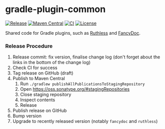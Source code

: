 # gradle-plugin-common

[![Release](https://img.shields.io/github/v/release/LajosCseppento/gradle-plugin-common)](https://github.com/LajosCseppento/gradle-plugin-common/releases)
[![Maven Central](https://img.shields.io/maven-central/v/dev.lajoscseppento.gradle/gradle-plugin-common)](https://search.maven.org/search?q=g:%22dev.lajoscseppento.gradle%22%20AND%20a:%22gradle-plugin-common%22)
[![CI](https://github.com/LajosCseppento/gradle-plugin-common/workflows/CI/badge.svg)](https://github.com/LajosCseppento/gradle-plugin-common/actions)
[![License](https://img.shields.io/github/license/LajosCseppento/gradle-plugin-common)](https://github.com/LajosCseppento/gradle-plugin-common/blob/main/LICENSE)

Shared code for Gradle plugins, such as [Ruthless](https://github.com/LajosCseppento/ruthless)
and [FancyDoc](https://github.com/LajosCseppento/fancydoc).

### Release Procedure

1. Release commit: fix version, finalise change log (don't forget about the links in the bottom of
   the change log)
2. Check CI for success
3. Tag release on GitHub (draft)
4. Publish to Maven Central
    1. Run `./gradlew publishAllPublicationsToStagingRepository`
    2. Open https://oss.sonatype.org/#stagingRepositories
    3. Close staging repository
    4. Inspect contents
    5. Release
5. Publish release on GitHub
6. Bump version
7. Upgrade to recently released version (notably `fancydoc` and `ruthless`)
